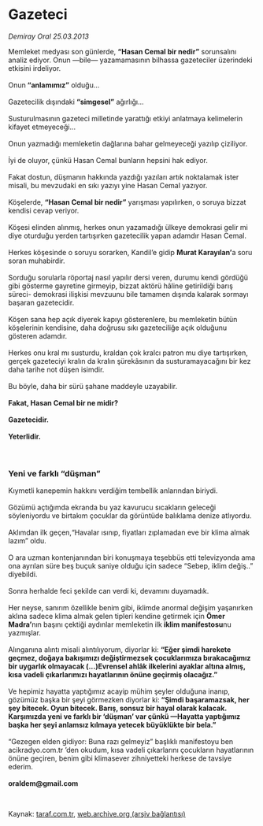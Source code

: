 # Gazeteci

*Demiray Oral 25.03.2013*

<div class="yazi"><p>Memleket medyası son günlerde, <strong>“Hasan Cemal bir nedir”</strong> sorunsalını analiz ediyor. Onun —bile— yazamamasının bilhassa gazeteciler üzerindeki etkisini irdeliyor.<br/><br/>Onun<strong> “anlamımız”</strong> olduğu...<br/><br/>Gazetecilik dışındaki <strong>“simgesel”</strong> ağırlığı...<br/><br/>Susturulmasının gazeteci milletinde yarattığı etkiyi anlatmaya kelimelerin kifayet etmeyeceği...<br/><br/>Onun yazmadığı memleketin dağlarına bahar gelmeyeceği yazılıp çiziliyor.<br/><br/>İyi de oluyor, çünkü Hasan Cemal bunların hepsini hak ediyor.<br/><br/>Fakat dostun, düşmanın hakkında yazdığı yazıları artık noktalamak ister misali, bu mevzudaki en sıkı yazıyı yine Hasan Cemal yazıyor.<br/><br/>Köşelerde, <strong>“Hasan Cemal bir nedir”</strong> yarışması yapılırken, o soruya bizzat kendisi cevap veriyor.<br/><br/>Köşesi elinden alınmış, herkes onun yazamadığı ülkeye demokrasi gelir mi diye oturduğu yerden tartışırken gazetecilik yapan adamdır Hasan Cemal.<br/><br/>Herkes köşesinde o soruyu sorarken, Kandil’e gidip <strong>Murat Karayılan’</strong>a soru soran muhabirdir.<br/><br/>Sorduğu sorularla röportaj nasıl yapılır dersi veren, durumu kendi gördüğü gibi gösterme gayretine girmeyip, bizzat aktörü hâline getirildiği barış süreci- demokrasi ilişkisi mevzuunu bile tamamen dışında kalarak sormayı başaran gazetecidir.<br/><br/>Köşen sana hep açık diyerek kapıyı gösterenlere, bu memleketin bütün köşelerinin kendisine, daha doğrusu sıkı gazeteciliğe açık olduğunu gösteren adamdır.<br/><br/>Herkes onu kral mı susturdu, kraldan çok kralcı patron mu diye tartışırken, gerçek gazeteciyi kralın da kralın şürekâsının da susturamayacağını bir kez daha tarihe not düşen isimdir.<br/><br/>Bu böyle, daha bir sürü şahane maddeyle uzayabilir.<br/><br/><strong>Fakat, Hasan Cemal bir ne midir?<br/><br/>Gazetecidir.<br/><br/>Yeterlidir.<br/><br/><br/></strong></p>
<h3>Yeni ve farklı “düşman”</h3>
<p>Kıymetli kanepemin hakkını verdiğim tembellik anlarından biriydi.<br/><br/>Gözümü açtığımda ekranda bu yaz kavurucu sıcakların geleceği söyleniyordu ve birtakım çocuklar da görüntüde balıklama denize atlıyordu.<br/><br/>Aklımdan ilk geçen,“Havalar ısınıp, fiyatları zıplamadan eve bir klima almak lazım” oldu.<br/><br/>O ara uzman kontenjanından biri konuşmaya teşebbüs etti televizyonda ama ona ayrılan süre beş buçuk saniye olduğu için sadece “Sebep, iklim değiş..” diyebildi.<br/><br/>Sonra herhalde feci şekilde can verdi ki, devamını duyamadık.<br/><br/>Her neyse, sanırım özellikle benim gibi, iklimde anormal değişim yaşanırken aklına sadece klima almak gelen tipleri kendine getirmek için <strong>Ömer Madra’</strong>nın başını çektiği aydınlar memleketin ilk<strong> iklim manifestosu</strong>nu yazmışlar.<br/><br/>Alınganına alıntı misali alıntılıyorum, diyorlar ki: <strong>“Eğer şimdi harekete geçmez, doğaya bakışımızı değiştirmezsek çocuklarımıza bırakacağımız bir uygarlık olmayacak (...)Evrensel ahlâk ilkelerini ayaklar altına almış, kısa vadeli çıkarlarımızı hayatlarının önüne geçirmiş olacağız.”<br/></strong><br/>Ve hepimiz hayatta yaptığımız acayip mühim şeyler olduğuna inanıp, gözümüz başka bir şeyi görmezken diyorlar ki:<strong> “Şimdi başaramazsak, her şey bitecek. Oyun bitecek. Barış, sonsuz bir hayal olarak kalacak. Karşımızda yeni ve farklı bir ‘düşman’ var çünkü —Hayatta yaptığımız başka her şeyi anlamsız kılmaya yetecek büyüklükte bir bela.”<br/></strong><br/>“Gezegen elden gidiyor: Buna razı gelmeyiz” başlıklı manifestoyu ben acikradyo.com.tr ’den okudum, kısa vadeli çıkarlarını çocukların hayatlarının önüne geçiren, benim gibi klimasever zihniyetteki herkese de tavsiye ederim.<br/><br/><strong>oraldem@gmail.com</strong></p><br/>
</div>

Kaynak: [taraf.com.tr](http://www.taraf.com.tr/demiray-oral/makale-gazeteci.htm), [web.archive.org (arşiv bağlantısı)](http://web.archive.org/web/20131102132545/http://www.taraf.com.tr/demiray-oral/makale-gazeteci.htm)

